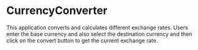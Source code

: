 # CurrencyConverter
This application converts and calculates different exchange rates. Users enter the base currency and also select the destination currency and then click on the convert button to get the current exchange rate.
